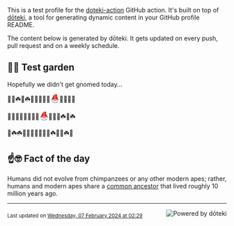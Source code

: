 This is a test profile for the [doteki-action](https://github.com/welpo/doteki-action) GitHub action. It's built on top of [dōteki](https://doteki.org), a tool for generating dynamic content in your GitHub profile README.

The content below is generated by dōteki. It gets updated on every push, pull request and on a weekly schedule.

## 👨‍🌾 Test garden

Hopefully we didn't get gnomed today…

<!-- garden start -->
🌿🌼☘️🥀☘️🌸🐇🌱🍄🍄<sub><img src="https://raw.githubusercontent.com/welpo/doteki-action/main/assets/gnomed.png" width="21" alt="Consider yourself gnomed"></sub>🌿🐛🥀🍀
<!-- garden end --><!-- garden start -->
🌷🌿🌹🌸🌿🌸🍀🐛<sub><img src="https://raw.githubusercontent.com/welpo/doteki-action/main/assets/gnomed.png" width="21" alt="Consider yourself gnomed"></sub>🌱🌱🌱☘️🐸☘️
<!-- garden end --><!-- garden start -->
🌸☘️☘️🌿🌼🥀🌺🌱🍄🐝☘️🥀🌸☘️🦋
<!-- garden end -->

## ☝️🤓 Fact of the day

<!-- did_you_know start -->
Humans did not evolve from chimpanzees or any other modern apes; rather, humans and modern apes share a [common ancestor](https://en.wikipedia.org/wiki/Chimpanzee%E2%80%93human_last_common_ancestor) that lived roughly 10 million years ago.
<!-- did_you_know end -->

---

<a href="https://doteki.org"><img src="https://img.shields.io/badge/powered_by-d%C5%8Dteki-0?style=flat-square&labelColor=202b2d&color=5E936C" align="right" alt="Powered by dōteki"></a> <div style="text-align: left;"><sub>
<!-- last_updated start -->Last updated on <a href="https://github.com/welpo/doteki-action/actions/workflows/ci.yaml">Wednesday, 07 February 2024 at 02:29<!-- last_updated end --></sub></div>
